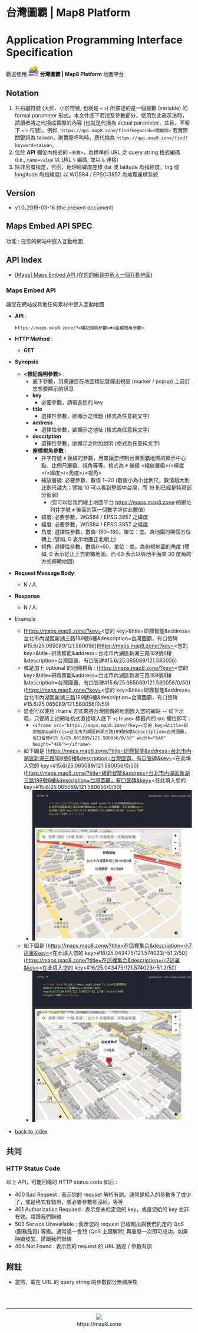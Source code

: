 # 台灣圖霸 | Map8 Platform 
# Application Programming Interface Specification
歡迎使用 **![](images/logo.png) 台灣圖霸 | Map8 Platform** 地圖平台


## Notation
1. 左右鍵符號 (大於、小於符號, 也就是 `<` `>`) 所描述的是一個變數 (variable) 的 formal parameter 形式。本文件底下若提及參數部分，使用到此表示法時，請讀者將之代換成實際的內容 (也就是代換為 actual parameter，並且，不留下 `<` `>` 符號)。例如, `https://api.map8.zone/find?keyword=<關鍵詞>` 若實際關鍵詞為 taiwan，則實際呼叫時，應代換為 `https://api.map8.zone/find?keyword=taiwan`。
2. 位於 **API** 欄位內格式的 `<參數>`，為標準的 URL 之 query string 格式編碼 (i.e., `name=value` 以 URL `%` 編碼, 並以 `&` 連接)
3. 除非另有指定，否則，地理經緯度座標 (lat 或 latitude 均指經度，lng 或 longitude 均指緯度) 以 WGS84 / EPSG:3857 為地理座標系統

## Version
- v1.0_2019-03-16 (the present document)


## Maps Embed API SPEC
功能 : 在您的網站中嵌入互動地圖

## API Index
- [[Maps] Maps Embed API (在您的網頁中嵌入一個互動地圖)](#maps-embed-api)


### Maps Embed API
讓您在網站或其他任何素材中嵌入互動地圖

- **API** :

    ```
    https://maps.map8.zone/?<標記說明參數>#<座標視角參數>
    ```    
- **HTTP Method** : 
    - **GET**
- **Synopsis**
    - **<標記說明參數>** : 
        - 底下參數，用來讓您在地圖標記暨彈出視窗 (marker / popup) 上自訂您想要顯示的訊息
        - **key**
            - 必要參數，請帶進您的 key
        - **title**
            - 選擇性參數，欲顯示之標題 (格式為任意純文字)
        - **address**
            - 選擇性參數，欲顯示之地址 (格式為任意純文字)
        - **description**
            - 選擇性參數，欲顯示之附加說明 (格式為任意純文字)
        - **座標視角參數** : 
            - 井字符號 `#` 後綴的參數，用來讓您控制台灣圖霸地圖的顯示中心點、比例尺層級、視角等等。格式為 `#` 後綴 <縮放層級>/<緯度>/<經度>/<角度>/<視角>
            - 縮放層級: 必要參數，數值 1~20 (數值小為小比例尺，數值越大則比例尺越大；譬如 10 可以看到整個中台灣，而 19 則已經是特寫部分街廓) 
                - (您可以從我們線上地圖平台 https://maps.map8.zone 的網址列井字號 `#` 後面的第一個數字評估此數值)
            - 緯度: 必要參數，WGS84 / EPSG:3857 之緯度
            - 經度: 必要參數，WGS84 / EPSG:3857 之經度
            - 角度: 選擇性參數，數值-180~180，單位：度。為地圖的哪個方位朝上 (譬如, 0 表示地圖正北朝上)
            - 視角: 選擇性參數，數值0~60，單位：度。為俯視地圖的角度 (譬如, 0 表示從正上方俯瞰地圖，而 60 表示以與地平面夾 30 度角的方式俯瞰地圖)
- **Request Message Body**: 
    - N / A.
- **Response**
    - N / A.
- Example
    - [https://maps.map8.zone/?key=<您的 key>&title=研鼎智能&address=台北市內湖區新湖三路189號6樓&description=台灣圖霸，有口皆碑#15.6/25.065089/121.580056](https://maps.map8.zone/?key=<您的 key>&title=研鼎智能&address=台北市內湖區新湖三路189號6樓&description=台灣圖霸，有口皆碑#15.6/25.065089/121.580056)
    - 或是加上 optional 的地圖視角 : [https://maps.map8.zone/?key=<您的 key>&title=研鼎智能&address=台北市內湖區新湖三路189號6樓&description=台灣圖霸，有口皆碑#15.6/25.065089/121.580056/0/50](https://maps.map8.zone/?key=<您的 key>&title=研鼎智能&address=台北市內湖區新湖三路189號6樓&description=台灣圖霸，有口皆碑#15.6/25.065089/121.580056/0/50)
    - 您也可以使用 iframe 方式來將台灣圖霸的地圖嵌入您的網站 -- 如下示範，只要將上述網址格式直接填入底下 `<iframe>` 標籤內的 src 欄位即可 : 
        - `<iframe src="https://maps.map8.zone/?key=<您的 key>&title=研鼎智能&address=台北市內湖區新湖三路189號6樓&description=台灣圖霸，有口皆碑#15.6/25.065089/121.580056/0/50" width="640" height="480"></iframe>`
    - 如下圖是 [https://maps.map8.zone/?title=研鼎智能&address=台北市內湖區新湖三路189號6樓&description=台灣圖霸，有口皆碑&key=<在此填入您的 key>#15.6/25.065089/121.580056/0/50](https://maps.map8.zone/?title=研鼎智能&address=台北市內湖區新湖三路189號6樓&description=台灣圖霸，有口皆碑&key=<在此填入您的 key>#15.6/25.065089/121.580056/0/50)
        - ![](/images/maps_embed_api_example_1.png)
    - 如下圖是 [https://maps.map8.zone/?title=在這裡集合&description=小7這裏&key=<在此填入您的 key>#16/25.043475/121.574023/-51.2/50](https://maps.map8.zone/?title=在這裡集合&description=小7這裏&key=<在此填入您的 key>#16/25.043475/121.574023/-51.2/50)
        - ![](/images/maps_embed_api_example_2.png)

- [back to index](#api-index)


## 共同

### HTTP Status Code
以上 API，可能回傳的 HTTP status code 如后 : 
- 400 Bad Request : 表示您的 requset 解析有誤。通常是給入的參數多了或少了，或是格式有錯誤，或必要參數卻沒給，等等
- 401 Authorization Required : 表示您未給定您的 key，或是您給的 key 並非有效。請跟我們聯絡
- 503 Service Unavailable : 表示您的 request 已經超出與我們約定的 QoS (服務品質) 等級。通常過一會兒 (QoS 上限解除) 再重發一次即可成功。如果持續發生，請跟我們聯絡
- 404 Not Found : 表示您的 request 的 URL 路徑 / 參數有誤


## 附註
- 當然，載在 URL 的 query string 的參數部分無順序性


<br/><br/>

----

<p align="center">
<img src="https://raw.githubusercontent.com/GO-LiFE/map8/master/images/logo_96x96.png" /> <br/> https://map8.zone
</p>
